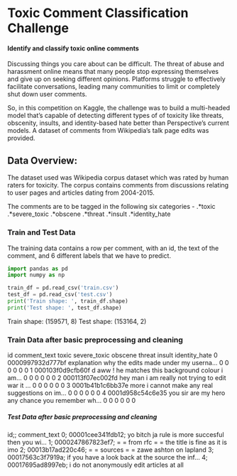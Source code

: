 # Toxic Comment Classification Challenge

#### Identify and classify toxic online comments


Discussing things you care about can be difficult. The threat of abuse and harassment online means that many people stop expressing themselves and give up on seeking different opinions. Platforms struggle to effectively facilitate conversations, leading many communities to limit or completely shut down user comments.

So, in this competition on Kaggle, the challenge was to build a multi-headed model that’s capable of detecting different types of of toxicity like threats, obscenity, insults, and identity-based hate better than Perspective’s current models. A dataset of comments from Wikipedia’s talk page edits was provided. 


## Data Overview:

The dataset used was Wikipedia corpus dataset which was rated by human raters for toxicity. The corpus contains comments from discussions relating to user pages and articles dating from 2004-2015.

The comments are to be tagged in the following six categories - 
    .*toxic
    .*severe_toxic
    .*obscene
    .*threat
    .*insult
    .*identity_hate
    
### Train and Test Data

The training data contains a row per comment, with an id, the text of the comment, and 6 different labels that we have to predict.

```python
import pandas as pd
import numpy as np

train_df = pd.read_csv('train.csv')
test_df = pd.read_csv('test.csv')
print('Train shape: ', train_df.shape)
print('Test shape: ', test_df.shape) 
```

Train shape:  (159571, 8)
Test shape:  (153164, 2)

### Train Data after basic preprocessing and cleaning

id 	comment_text 	toxic 	severe_toxic 	obscene 	threat 	insult 	identity_hate
0 	0000997932d777bf 	explanation why the edits made under my userna... 	0 	0 	0 	0 	0 	0
1 	000103f0d9cfb60f 	d aww ! he matches this background colour i am... 	0 	0 	0 	0 	0 	0
2 	000113f07ec002fd 	hey man i am really not trying to edit war it ... 	0 	0 	0 	0 	0 	0
3 	0001b41b1c6bb37e 	more i cannot make any real suggestions on im... 	0 	0 	0 	0 	0 	0
4 	0001d958c54c6e35 	you sir are my hero any chance you remember wh... 	0 	0 	0 	0 	0 	0

##### Test Data after basic preprocessing and cleaning

id;; 	comment_text
0; 	00001cee341fdb12; 	yo bitch ja rule is more succesful then you wi...
1; 	0000247867823ef7; 	= = from rfc = = the title is fine as it is imo
2; 	00013b17ad220c46; 	= = sources = = zawe ashton on lapland
3; 	00017563c3f7919a; 	if you have a look back at the source the inf...
4; 	00017695ad8997eb; 	i do not anonymously edit articles at all
